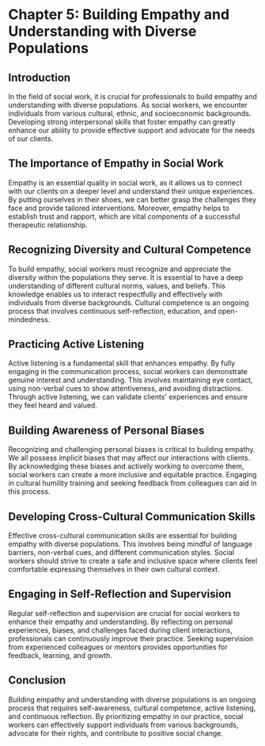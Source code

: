 Chapter 5: Building Empathy and Understanding with Diverse Populations
======================================================================

Introduction
------------

In the field of social work, it is crucial for professionals to build empathy and understanding with diverse populations. As social workers, we encounter individuals from various cultural, ethnic, and socioeconomic backgrounds. Developing strong interpersonal skills that foster empathy can greatly enhance our ability to provide effective support and advocate for the needs of our clients.

The Importance of Empathy in Social Work
----------------------------------------

Empathy is an essential quality in social work, as it allows us to connect with our clients on a deeper level and understand their unique experiences. By putting ourselves in their shoes, we can better grasp the challenges they face and provide tailored interventions. Moreover, empathy helps to establish trust and rapport, which are vital components of a successful therapeutic relationship.

Recognizing Diversity and Cultural Competence
---------------------------------------------

To build empathy, social workers must recognize and appreciate the diversity within the populations they serve. It is essential to have a deep understanding of different cultural norms, values, and beliefs. This knowledge enables us to interact respectfully and effectively with individuals from diverse backgrounds. Cultural competence is an ongoing process that involves continuous self-reflection, education, and open-mindedness.

Practicing Active Listening
---------------------------

Active listening is a fundamental skill that enhances empathy. By fully engaging in the communication process, social workers can demonstrate genuine interest and understanding. This involves maintaining eye contact, using non-verbal cues to show attentiveness, and avoiding distractions. Through active listening, we can validate clients' experiences and ensure they feel heard and valued.

Building Awareness of Personal Biases
-------------------------------------

Recognizing and challenging personal biases is critical to building empathy. We all possess implicit biases that may affect our interactions with clients. By acknowledging these biases and actively working to overcome them, social workers can create a more inclusive and equitable practice. Engaging in cultural humility training and seeking feedback from colleagues can aid in this process.

Developing Cross-Cultural Communication Skills
----------------------------------------------

Effective cross-cultural communication skills are essential for building empathy with diverse populations. This involves being mindful of language barriers, non-verbal cues, and different communication styles. Social workers should strive to create a safe and inclusive space where clients feel comfortable expressing themselves in their own cultural context.

Engaging in Self-Reflection and Supervision
-------------------------------------------

Regular self-reflection and supervision are crucial for social workers to enhance their empathy and understanding. By reflecting on personal experiences, biases, and challenges faced during client interactions, professionals can continuously improve their practice. Seeking supervision from experienced colleagues or mentors provides opportunities for feedback, learning, and growth.

Conclusion
----------

Building empathy and understanding with diverse populations is an ongoing process that requires self-awareness, cultural competence, active listening, and continuous reflection. By prioritizing empathy in our practice, social workers can effectively support individuals from various backgrounds, advocate for their rights, and contribute to positive social change.
